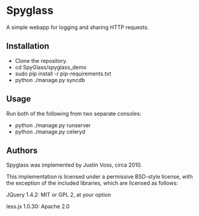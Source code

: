 # Spyglass

A simple webapp for logging and sharing HTTP requests.

## Installation 
  * Clone the repository.
  * cd SpyGlass/spyglass_demo
  * sudo pip install -r pip-requirements.txt
  * python ./manage.py syncdb

## Usage

Run both of the following from two separate consoles:
    
  * python ./manage.py runserver
  * python ./manage.py celeryd

## Authors

Spyglass was implemented by Justin Voss, circa 2010.

This implementation is licensed under a permissive BSD-style license, with the exception of the included libraries, which are licensed as follows:

JQuery 1.4.2: MIT or GPL 2, at your option

less.js 1.0.30: Apache 2.0

